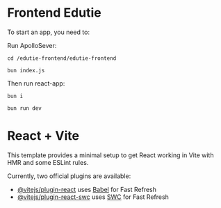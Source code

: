 
# Frontend Edutie 	
To start an app, you need to:

Run ApolloSever:
```
cd /edutie-frontend/edutie-frontend
```
``` 
bun index.js
```
Then run react-app:
```
bun i
```

```
bun run dev
```

# React + Vite

This template provides a minimal setup to get React working in Vite with HMR and some ESLint rules.

Currently, two official plugins are available:

- [@vitejs/plugin-react](https://github.com/vitejs/vite-plugin-react/blob/main/packages/plugin-react/README.md) uses [Babel](https://babeljs.io/) for Fast Refresh
- [@vitejs/plugin-react-swc](https://github.com/vitejs/vite-plugin-react-swc) uses [SWC](https://swc.rs/) for Fast Refresh

